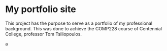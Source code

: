 # My portfolio site

This project has the purpose to serve as a portfolio of my professional background. This was done to achieve the COMP228 course of Centennial College, professor Tom Tsiliopoulos.

a